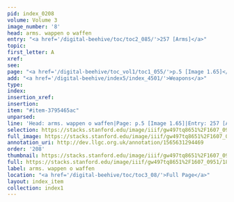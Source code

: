 ```yaml
---
pid: index_0208
volume: Volume 3
image_number: '8'
head: arms. wappen o waffen
entry: "<a href='/digital-beehive/toc/toc2_085/'>257 [Arms]</a>"
topic: 
first_letter: A
xref: 
see: 
page: "<a href='/digital-beehive/toc_vol1/toc1_055/'>p.5 [Image 1.65]</a>"
add: "<a href='/digital-beehive/index5/index_4501/'>Weapons</a>"
type: 
index: 
insertion_xref: 
insertion: 
item: "#item-3795465ac"
unparsed: 
line: 'Head: arms. wappen o waffen|Page: p.5 [Image 1.65]|Entry: 257 [Arms]|Add: Weapons|#item-3795465ac'
selection: https://stacks.stanford.edu/image/iiif/gw497tq8651%2F1607_0951/1811,808,529,187/full/0/default.jpg
full_image: https://stacks.stanford.edu/image/iiif/gw497tq8651%2F1607_0951/full/full/0/default.jpg
annotation_uri: http://dev.llgc.org.uk/annotation/1565631294469
order: '208'
thumbnail: https://stacks.stanford.edu/image/iiif/gw497tq8651%2F1607_0951/1811,808,529,187/150,/0/default.jpg
full: https://stacks.stanford.edu/image/iiif/gw497tq8651%2F1607_0951/1811,808,529,187/full/0/default.jpg
label: arms. wappen o waffen
location: "<a href='/digital-beehive/toc/toc3_08/'>Full Page</a>"
layout: index_item
collection: index1
---
```

